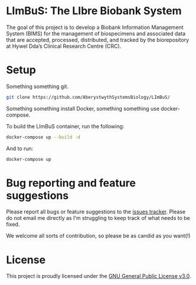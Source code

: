 # LImBuS: The LIbre Biobank System

The goal of this project is to develop a Biobank Information Management System (BIMS) for the management of biospecimens and associated data that are accepted, processed, distributed, and tracked by the biorepository at Hywel Dda’s Clinical Research Centre (CRC).

# Setup

Something something git.

```bash
git clone https://github.com/AberystwythSystemsBiology/LImBuS/
```

Something something install Docker, something something use docker-compose.

To build the LImBuS container, run the following:

```bash
docker-compose up --build -d
```

And to run:

```bash
docker-compose up
```

# Bug reporting and feature suggestions

Please report all bugs or feature suggestions to the [issues tracker](https://www.github.com/AberystwythSystemsBiology/limbus/issues). Please do not email me directly as I'm struggling to keep track of what needs to be fixed.

We welcome all sorts of contribution, so please be as candid as you want(!)

# License

This project is proudly licensed under the [GNU General Public License v3.0](https://raw.githubusercontent.com/AberystwythSystemsBiology/limbus/dev/LICENSE).
